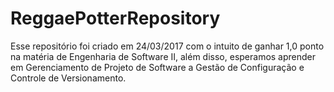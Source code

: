 # ReggaePotterRepository
Esse repositório foi criado em 24/03/2017 com o intuito de ganhar 1,0 ponto na matéria de Engenharia de Software II, além disso, 
esperamos aprender em Gerenciamento de Projeto de Software a Gestão de Configuração e Controle de Versionamento.
